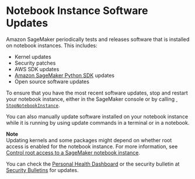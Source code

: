 # Notebook Instance Software Updates<a name="nbi-software-updates"></a>

Amazon SageMaker periodically tests and releases software that is installed on notebook instances\. This includes:
+ Kernel updates
+ Security patches
+ AWS SDK updates
+ [Amazon SageMaker Python SDK](https://sagemaker.readthedocs.io) updates
+ Open source software updates

To ensure that you have the most recent software updates, stop and restart your notebook instance, either in the SageMaker console or by calling [  `StopNotebookInstance`](https://docs.aws.amazon.com/sagemaker/latest/APIReference/API_StopNotebookInstance.html)\.

You can also manually update software installed on your notebook instance while it is running by using update commands in a terminal or in a notebook\.

**Note**  
Updating kernels and some packages might depend on whether root access is enabled for the notebook instance\. For more information, see [Control root access to a SageMaker notebook instance](nbi-root-access.md)\.

You can check the [Personal Health Dashboard](https://aws.amazon.com/premiumsupport/technology/personal-health-dashboard/) or the security bulletin at [Security Bulletins](http://aws.amazon.com/security/security-bulletins/) for updates\.